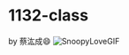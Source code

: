 # 1132-class
by 蔡汯成😄
![SnoopyLoveGIF](https://github.com/user-attachments/assets/630fcd39-0027-45c6-b3c5-20b9b5f5aa2e)



